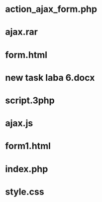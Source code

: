 # action_ajax_form.php 
# ajax.rar   
# form.html
# new task laba 6.docx
# script.3php
# ajax.js     
# form1.html
# index.php 
#  style.css
